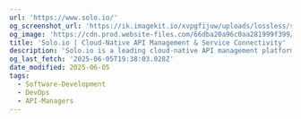 ```yaml
---
url: 'https://www.solo.io/'
og_screenshot_url: 'https://ik.imagekit.io/xvpgfijuw/uploads/lossless/screenshots/20250605_Solo_IO_og_screenshot.jpeg'
og_image: 'https://cdn.prod.website-files.com/66dba20a96c0aa281999f399/67ed30b3645ea263859c0a0b_OGP.png'
title: 'Solo.io | Cloud-Native API Management & Service Connectivity'
description: 'Solo.io is a leading cloud-native API management platform, automating security, observability, resiliency, and traffic control for any API or workload.'
og_last_fetch: '2025-06-05T19:38:03.028Z'
date_modified: 2025-06-05
tags:
  - Software-Development
  - DevOps
  - API-Managers
---
```


